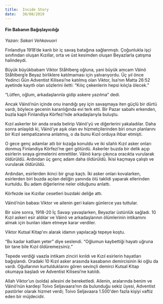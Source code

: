 ```yaml
---
title:  Inside Story
date:   30/08/2019
---
```


#### Fin Babanın Bağışlayıcılığı

_Yazan: Sakari Vehkavuori_

Finlandiya 1918’de kanlı bir iç savaş batağına sağlanmıştı. Çoğunlukla işçi sınıfından oluşan Kızıllar, orta ve üst kesimden oluşan Beyazlarla çatışma halindeydi.

Büyük büyükbabam Viktor Ståhlberg oğluna, yani büyük amcam Väinö Ståhlberg’e Beyaz birliklere katılmaması için yalvarıyordu. Üç yıl önce Yedinci Gün Adventist Kilisesi’ne katılmış olan Viktor, İsa’nın Matta 26:52 ayetinde kayıtlı olan sözlerini iletti: “Kılıç çekenlerin hepsi kılıçla ölecek.”

“Lütfen, oğlum, arkadaşlarınla gidip askere yazılma” dedi.

Ancak Väinö’nün içinde onu inandığı şey için savaşmaya iten güçlü bir dürtü vardı, böylece gecenin karanlığında evi terk etti. Bir Pazar sabahı erkenden, buzla kaplı Finlandiya Körfezi’nde arkadaşlarıyla buluştu.

Kızıl askerler bir anda orada belirip Väinö’yü ve diğerlerini yakaladılar. Daha sonra anlaşıldı ki, Väinö’ye aşık olan ev hizmetçilerinden biri onun planlarını bir Kızıl sempatizanına anlatmış, o da bunu Kızıl orduya ihbar etmişti.

O gece genç adamlar atlı bir kızağa konuldu ve iki silahlı Kızıl asker onları donmuş Finlandiya Körfezi’ne geri götürdü. Askerler buzda bir delik açıp esirlerin sıraya girmelerini emrettiler. Väinö karşı çıkınca oracıkta vurularak öldürüldü. Ardından üç genç adam daha öldürüldü. İkisi kaçmaya çalıştı ve vurularak öldürüldü.

Ardından, esirlerden ikinci bir grup kaçtı. İki asker onları kovalarken, esirlerden biri buzda açılan deliğin yanında ölü taklidi yaparak ellerinden kurtuldu. Bu adam diğerlerine neler olduğunu anlattı.

Körfezde ise Kızıllar cesetleri buzdaki deliğe attı.

Väinö’nün babası Viktor ve ailenin geri kalanı günlerce yas tuttular.

Bir süre sonra, 1918-20 İç Savaşı yavaşlarken, Beyazlar üstünlük sağladı. 10 Kızıl askeri esir aldılar ve Väinö ve arkadaşlarının ölümlerinin intikamını almak için bunları idam etmeye karar verdiler.

Viktor Kutsal Kitap’ını alarak idamın yapılacağı tepeye koştu.

“Bu kadar katliam yeter” diye seslendi. “Oğlumun kaybettiği hayatı uğruna bir tane bile Kızıl öldüremezsiniz.”

Tepede verdiği vaazla intikam zinciri kırıldı ve Kızıl esirlerin hayatları bağışlandı. Oradaki 10 Kızıl asker arasında kasabanın demircisinin iki oğlu da vardı. Oğullarının kurtulduklarını gören sevinçli demirci Kutsal Kitap okumaya başladı ve Adventist Kilisesi’ne katıldı.

Allah Viktor’un (solda) ailesini de bereketledi. Ailenin, aralarında benim ve Väinö’nün kardeşi Toivo Seljavaara’nın da bulunduğu sekiz üyesi, Adventist pastörler olarak hizmet verdi; Toivo Seljavaara 1.500'den fazla kişiyi vaftiz eden bir müjdecidir.